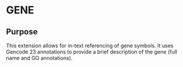 # GENE

## Purpose

This extension allows for in-text referencing of gene symbols. It uses Gencode 23 annotations to provide a brief description of the gene (full name and GO annotations).
